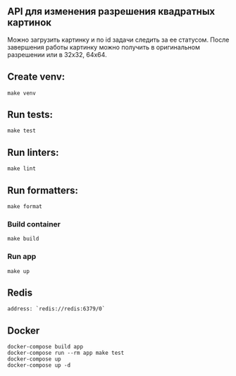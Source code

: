 ## API для изменения разрешения квадратных картинок
Можно загрузить картинку и по id задачи следить за ее статусом. После завершения работы картинку можно получить в оригинальном разрешении или в 32x32, 64x64. 


## Create venv:
    make venv

## Run tests:
    make test

## Run linters:
    make lint

## Run formatters:
    make format

### Build container
    make build

### Run app
    make up

## Redis
    address: `redis://redis:6379/0`

## Docker
    docker-compose build app
    docker-compose run --rm app make test
    docker-compose up
    docker-compose up -d
